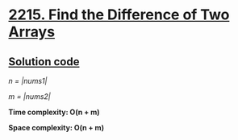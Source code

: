 # [2215. Find the Difference of Two Arrays](https://leetcode.com/problems/find-the-difference-of-two-arrays/)

## [Solution code](https://github.com/alexengrig/leetcode/blob/main/src/main/java/dev/alexengrig/leetcode/_2215_find_the_difference_of_two_arrays/Solution.java)

_n = |nums1|_

_m = |nums2|_

**Time complexity: O(n + m)**

**Space complexity: O(n + m)**

